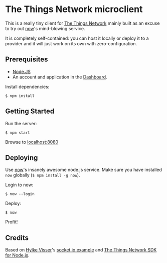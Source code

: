 # The Things Network microclient

This is a really tiny client for [The Things Network](https://thethingsnetwork.org) mainly built as an excuse to try out [now](https://zeit.co/now)'s mind-blowing service.

It is completely self-contained: you can host it locally or deploy it to a provider and it will just work on its own with zero-configuration.


## Prerequisites

* [Node.JS](https://nodejs.org/)
* An account and application in the [Dashboard](https://staging.thethingsnetwork.org/).

Install dependencies:

    $ npm install


## Getting Started

Run the server:

    $ npm start

Browse to [localhost:8080](http://localhost:8080/)


## Deploying

Use [now](https://zeit.co/now)'s insanely awesome node.js service. Make sure you have installed `now` globally (`$ npm install -g now`).

Login to now:

    $ now --login 

Deploy:

    $ now

Profit!


## Credits

Based on [Hylke Visser](https://github.com/htdvisser)'s [socket.io example](https://github.com/TheThingsNetwork/examples/tree/master/socketio) and [The Things Network SDK for Node.js](https://github.com/TheThingsNetwork/sdk/blob/master/apps/node/ttn/).
